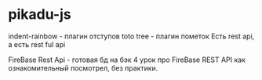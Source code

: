 # pikadu-js

indent-rainbow - плагин отступов
toto tree - плагин пометок
Есть rest api, а есть rest ful api

FireBase Rest Api - готовая бд на бэк
4 урок про FireBase REST API как ознакомительный посмотрел, без практики.
